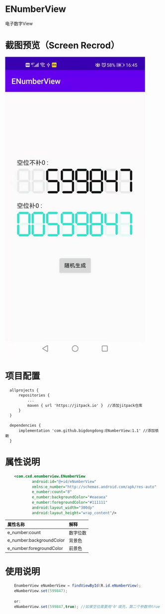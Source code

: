 # ENumberView
电子数字View


# 截图预览（Screen Recrod）
<img  width = "450" src = "https://github.com/bigdongdong/ENumberView/blob/master/preview/1.jpg"></img></br>

# 项目配置

```
  allprojects {
      repositories {
          ...
          maven { url 'https://jitpack.io' }  //添加jitpack仓库
      }
  }
  
  dependencies {
	  implementation 'com.github.bigdongdong:ENumberView:1.1' //添加依赖
  }
```

# 属性说明
```xml
    <com.cxd.enumberview.ENumberView
            android:id="@+id/eNumberView"
            xmlns:e_number="http://schemas.android.com/apk/res-auto"
            e_number:count="8"
            e_number:backgroundColor="#eaeaea"
            e_number:foregroundColor="#111111"
            android:layout_width="300dp"
            android:layout_height="wrap_content"/>
```

|属性名称|解释|
|:---|:---|
|e_number:count|数字位数|
|e_number:backgroundColor|背景色|
|e_number:foregroundColor|前景色|

# 使用说明
```java
	EnumberView eNumberView = findViewById(R.id.eNumberView);
	eNumberView.set(599847);
	
	or:
	eNumberView.set(599847,true); //如果空位需要用'0'填充，第二个参数传true
```
